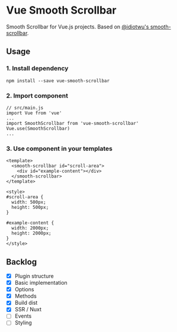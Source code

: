 # Vue Smooth Scrollbar
Smooth Scrollbar for Vue.js projects. Based on [@idiotwu's smooth-scrollbar](https://idiotwu.github.io/smooth-scrollbar/).
## Usage
### 1. Install dependency
```
npm install --save vue-smooth-scrollbar
```
### 2. Import component
```
// src/main.js
import Vue from 'vue'
...
import SmoothScrollbar from 'vue-smooth-scrollbar'
Vue.use(SmoothScrollbar)
...
```
### 3. Use component in your templates
```
<template>
  <smooth-scrollbar id="scroll-area">
    <div id="example-content"></div>
  </smooth-scrollbar>
</template>

<style>
#scroll-area {
  width: 500px;
  height: 500px;
}

#example-content {
  width: 2000px;
  height: 2000px;
}
</style>
```

## Backlog
* [x] Plugin structure
* [x] Basic implementation
* [x] Options
* [x] Methods
* [x] Build dist
* [x] SSR / Nuxt
* [ ] Events
* [ ] Styling